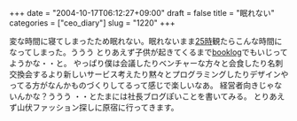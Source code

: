 +++
date = "2004-10-17T06:12:27+09:00"
draft = false
title = "眠れない"
categories = ["ceo_diary"]
slug = "1220"
+++

変な時間に寝てしまったため眠れない。眠れないまま<a href="http://booklog.jp/asin/B00014N7N2" target="_blank">25時</a>観たらこんな時間になってしまった。ううう
とりあえず子供が起きてくるまで<a href="http://booklog.jp" target="_blank">booklog</a>でもいじってようかな・・と。
やっぱり僕は会議したりベンチャーな方々と会食したり名刺交換会するより新しいサービス考えたり黙々とプログラミングしたりデザインやってる方がなんかものづくりしてるって感じで楽しいなあ。
経営者向きじゃないんかな？ううう
・・とたまには社長ブログぽいことを書いてみる。
とりあえず山伏ファッション探しに原宿に行ってきます。
